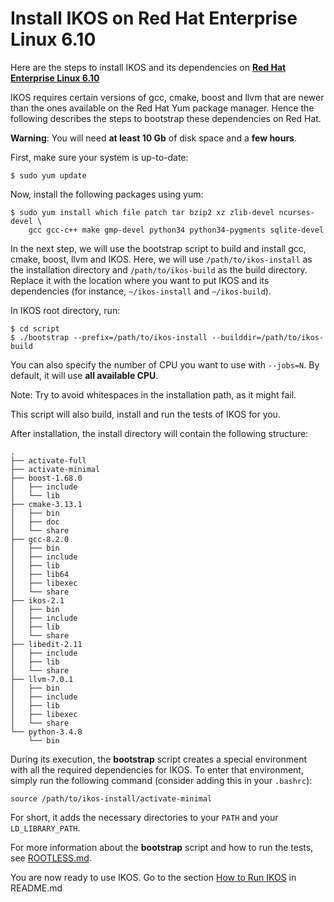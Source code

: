 Install IKOS on Red Hat Enterprise Linux 6.10
=============================================

Here are the steps to install IKOS and its dependencies on **[Red Hat Enterprise Linux 6.10](https://www.redhat.com/en/technologies/linux-platforms/enterprise-linux)**

IKOS requires certain versions of gcc, cmake, boost and llvm that are newer than the ones available on the Red Hat Yum package manager. Hence the following describes the steps to bootstrap these dependencies on Red Hat.

**Warning**: You will need **at least 10 Gb** of disk space and a **few hours**.

First, make sure your system is up-to-date:

```
$ sudo yum update
```

Now, install the following packages using yum:

```
$ sudo yum install which file patch tar bzip2 xz zlib-devel ncurses-devel \
    gcc gcc-c++ make gmp-devel python34 python34-pygments sqlite-devel
```

In the next step, we will use the bootstrap script to build and install gcc, cmake, boost, llvm and IKOS.
Here, we will use `/path/to/ikos-install` as the installation directory and `/path/to/ikos-build` as the build directory. Replace it with the location where you want to put IKOS and its dependencies (for instance, `~/ikos-install` and `~/ikos-build`).

In IKOS root directory, run:

```
$ cd script
$ ./bootstrap --prefix=/path/to/ikos-install --builddir=/path/to/ikos-build
```

You can also specify the number of CPU you want to use with `--jobs=N`. By default, it will use **all available CPU**.

Note: Try to avoid whitespaces in the installation path, as it might fail.

This script will also build, install and run the tests of IKOS for you.

After installation, the install directory will contain the following structure:

```
.
├── activate-full
├── activate-minimal
├── boost-1.68.0
│   ├── include
│   └── lib
├── cmake-3.13.1
│   ├── bin
│   ├── doc
│   └── share
├── gcc-8.2.0
│   ├── bin
│   ├── include
│   ├── lib
│   ├── lib64
│   ├── libexec
│   └── share
├── ikos-2.1
│   ├── bin
│   ├── include
│   ├── lib
│   └── share
├── libedit-2.11
│   ├── include
│   ├── lib
│   └── share
├── llvm-7.0.1
│   ├── bin
│   ├── include
│   ├── lib
│   ├── libexec
│   └── share
└── python-3.4.8
    └── bin
```

During its execution, the **bootstrap** script creates a special environment with all the required dependencies for IKOS. To enter that environment, simply run the following command (consider adding this in your `.bashrc`):

```
source /path/to/ikos-install/activate-minimal
```

For short, it adds the necessary directories to your `PATH` and your `LD_LIBRARY_PATH`.

For more information about the **bootstrap** script and how to run the tests, see [ROOTLESS.md](ROOTLESS.md).

You are now ready to use IKOS. Go to the section [How to Run IKOS](../../README.md#how-to-run-ikos) in README.md
